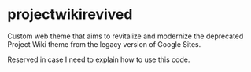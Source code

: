 # projectwikirevived
Custom web theme that aims to revitalize and modernize the deprecated Project Wiki theme from the legacy version of Google Sites.

Reserved in case I need to explain how to use this code.
